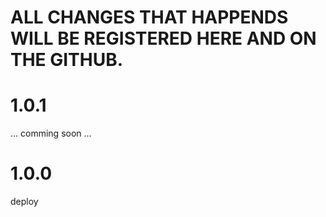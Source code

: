 # ALL CHANGES THAT HAPPENDS WILL BE REGISTERED HERE AND ON THE GITHUB.







# 1.0.1
  ... comming soon ...

# 1.0.0
  deploy